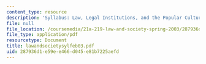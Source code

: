 ```yaml
---
content_type: resource
description: 'Syllabus: Law, Legal Institutions, and the Popular Cultures of Law.'
file: null
file_location: /coursemedia/21a-219-law-and-society-spring-2003/287936d1e59ee466d045e81b7225aefd_lawandsocietysylfeb03.pdf
file_type: application/pdf
resourcetype: Document
title: lawandsocietysylfeb03.pdf
uid: 287936d1-e59e-e466-d045-e81b7225aefd
---
```

